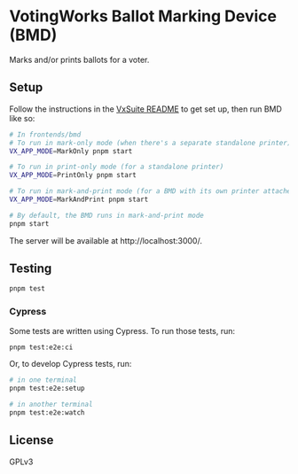 # VotingWorks Ballot Marking Device (BMD)

Marks and/or prints ballots for a voter.

## Setup

Follow the instructions in the [VxSuite README](../../README.md) to get set up,
then run BMD like so:

```sh
# In frontends/bmd
# To run in mark-only mode (when there's a separate standalone printer)
VX_APP_MODE=MarkOnly pnpm start

# To run in print-only mode (for a standalone printer)
VX_APP_MODE=PrintOnly pnpm start

# To run in mark-and-print mode (for a BMD with its own printer attached)
VX_APP_MODE=MarkAndPrint pnpm start

# By default, the BMD runs in mark-and-print mode
pnpm start

```

The server will be available at http://localhost:3000/.

## Testing

```sh
pnpm test
```

### Cypress

Some tests are written using Cypress. To run those tests, run:

```sh
pnpm test:e2e:ci
```

Or, to develop Cypress tests, run:

```sh
# in one terminal
pnpm test:e2e:setup

# in another terminal
pnpm test:e2e:watch
```

## License

GPLv3

